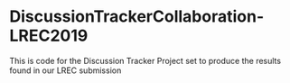# DiscussionTrackerCollaboration-LREC2019
This is code for the Discussion Tracker Project set to produce the results found in our LREC submission
